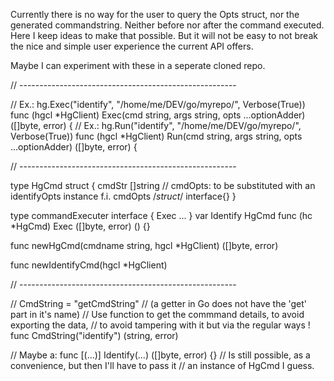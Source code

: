 
Currently there is no way for the user to query the <command>Opts struct,
nor the generated commandstring. Neither before nor after the command executed.
Here I keep ideas to make that possible. But it will not be easy to not break
the nice and simple user experience the current API offers.

Maybe I can experiment with these in a seperate cloned repo.

// ------------------------------------------------------

// Ex.: hg.Exec("identify", "/home/me/DEV/go/myrepo/", Verbose(True))
func (hgcl *HgClient) Exec(cmd string, args string, opts ...optionAdder) ([]byte, error) {
// Ex.: hg.Run("identify", "/home/me/DEV/go/myrepo/", Verbose(True))
func (hgcl *HgClient) Run(cmd string, args string, opts ...optionAdder) ([]byte, error) {

// ------------------------------------------------------

type HgCmd struct {
	cmdStr []string
	// cmdOpts: to be substituted with an identifyOpts instance f.i.
	cmdOpts /*struct*/ interface{}
}

type commandExecuter interface {
	Exec ...
}
var Identify HgCmd
func (hc *HgCmd) Exec ([]byte, error) () {}

func newHgCmd(cmdname string, hgcl *HgClient) ([]byte, error)

func newIdentifyCmd(hgcl *HgClient)


// ------------------------------------------------------

// CmdString = "getCmdString"
// (a getter in Go does not have the 'get' part in it's name)
// Use function to get the commmand details, to avoid exporting the data,
// to avoid tampering with it but via the regular ways !
func CmdString("identify") (string, error)

// Maybe a:
func [(...)] Identify(...) ([]byte, error) {}
// Is still possible, as a convenience, but then I'll have to pass it
// an instance of HgCmd I guess.

